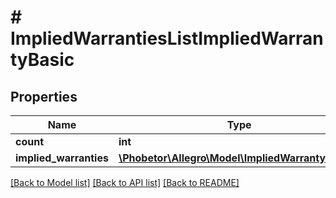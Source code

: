 # # ImpliedWarrantiesListImpliedWarrantyBasic

## Properties

Name | Type | Description | Notes
------------ | ------------- | ------------- | -------------
**count** | **int** |  | [optional]
**implied_warranties** | [**\Phobetor\Allegro\Model\ImpliedWarrantyBasic[]**](ImpliedWarrantyBasic.md) |  | [optional]

[[Back to Model list]](../../README.md#models) [[Back to API list]](../../README.md#endpoints) [[Back to README]](../../README.md)
